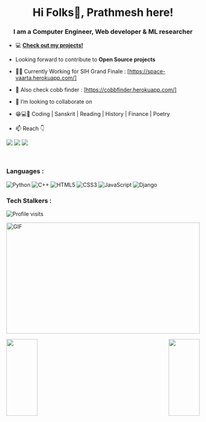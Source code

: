 
<h1 align="center">Hi Folks👋, Prathmesh here!</h1>
<h3 align="center">I am a Computer Engineer, Web developer & ML researcher</h3>


- 💻 **[Check out my projects!](https://github.com/iampratham29?tab=repositories)**

- Looking forward to contribute to **Open Source projects**

- 👨‍💻 Currently Working for SIH Grand Finale : [https://space-vaarta.herokuapp.com/]
- 🌱 Also check cobb finder : [https://cobbfinder.herokuapp.com/] 
- 👯 I’m looking to collaborate on 
- 😁💻🔌  Coding | Sanskrit | Reading | History | Finance | Poetry  
- 📫 Reach 👇<br>

[![](https://img.shields.io/badge/-Prathmesh_Choudhari-blue?style=for-the-badge&logo=Linkedin&logoColor=white&linkhttps://www.linkedin.com/in/prathmesh-choudhari-943769170/)](https://www.linkedin.com/in/prathmesh-choudhari-943769170/)
[![](https://img.shields.io/badge/-chouhaariprathmesh001@gmail.com-c14438?style=for-the-badge&logo=gmail&logoColor=white&link=mailto:prathmesh)](mailto:choudhariprathmesh001@gmail.com)
[![](https://img.shields.io/badge/-iampratham29-171515?style=for-the-badge&logo=github&logoColor=white)](https://github.com/iampratham29)


<br />



### Languages :

![Python](https://img.shields.io/badge/-Python-orange?style=for-the-badge&logo=Python)
![C++](https://img.shields.io/badge/-C++-00599C?style=for-the-badge&logo=c%2B%2B)
![HTML5](https://img.shields.io/badge/-HTML5-E34F26?style=for-the-badge&logo=html5&logoColor=white)
![CSS3](https://img.shields.io/badge/-CSS3-1572B6?style=for-the-badge&logo=css3)
![JavaScript](https://img.shields.io/badge/-JavaScript-black?style=for-the-badge&logo=javascript)
![Django](https://img.shields.io/badge/Django-blueviolet?style=for-the-badge&logo=django)

### Tech Stalkers :

![Profile visits](https://visitor-badge.laobi.icu/badge?page_id=iampratham29)

<p>
<img alt="GIF" src="https://cdn.dribbble.com/users/1059583/screenshots/4171367/media/5c8264a20b247115b68e6c2f4c97d5e6.gif?raw=true" width="100%" height="290" /> 
</p>

<p>
<p align = "left">
   <img src = "https://github-readme-stats.vercel.app/api?username=iampratham29&theme=tokyonight&show_icons=true&hide=stars" align = "left" width="40%" height="200">
</p>
<p align = "right">
  <img src="https://github-readme-streak-stats.herokuapp.com/?user=iampratham29&theme=dark" align = "right" width="40%" height="200"/>
</p>
</p>




<!--
**iampratham29/sampleproject** is a ✨ _special_ ✨ repository because its `README.md` (this file) appears on your GitHub profile.

Here are some ideas to get you started:
<p align = "right">
     <img src = "https://github-readme-stats.vercel.app/api/top-langs/?username=iampratham29&theme=tokyonight" align = "right" width="40%">
</p>

- 🔭 I’m currently working on ...
- 🌱 I’m currently learning ...
- 👯 I’m looking to collaborate on ...
- 🤔 I’m looking for help with ...
- 💬 Ask me about ...
- 📫 How to reach me: ...
- 😄 Pronouns: ...
- ⚡ Fun fact: ...
-->
